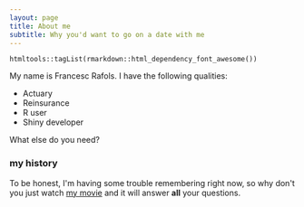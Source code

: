 ```yaml
---
layout: page
title: About me
subtitle: Why you'd want to go on a date with me
---
```


```{r setup, include=FALSE}
htmltools::tagList(rmarkdown::html_dependency_font_awesome())
```
<i class="fa fa-file"></i>

My name is Francesc Rafols. I have the following qualities:

- Actuary
- Reinsurance
- R user
- Shiny developer

What else do you need?

### my history

To be honest, I'm having some trouble remembering right now, so why don't you just watch [my movie](http://en.wikipedia.org/wiki/The_Princess_Bride_%28film%29) and it will answer **all** your questions.
